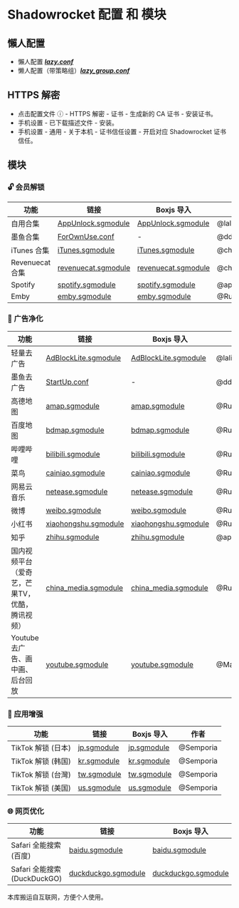 # Shadowrocket 配置 和 模块

## 懶人配置

* 懶人配置 [***lazy.conf***](https://raw.githubusercontent.com/lalifeier/Shadowrocket/main/lazy.conf)
* 懒人配置（带策略组）[***lazy_group.conf***](https://raw.githubusercontent.com/lalifeier/Shadowrocket/main/lazy_group.conf)


## HTTPS 解密

- 点击配置文件 ⓘ - HTTPS 解密 - 证书 - 生成新的 CA 证书 - 安装证书。
- 手机设置 - 已下载描述文件 - 安装。
- 手机设置 - 通用 - 关于本机 - 证书信任设置 - 开启对应 Shadowrocket 证书信任。

## 模块

### 🔓 会员解锁

| 功能 | 链接 | Boxjs 导入 | 作者 |
| --- | --- | --- | --- |
| 自用合集 | [AppUnlock.sgmodule](https://raw.githubusercontent.com/lalifeier/Shadowrocket/main/modules/AppUnlock.sgmodule) | [AppUnlock.sgmodule](https://api.boxjs.app/shadowrocket/install?module=https://raw.githubusercontent.com/lalifeier/Shadowrocket/main/modules/AppUnlock.sgmodule) | @lalifeier |
| 墨鱼合集 | [ForOwnUse.conf](https://raw.githubusercontent.com/ddgksf2013/dev/master/ForOwnUse.conf) | - | @ddgksf2013 |
| iTunes 合集 | [iTunes.sgmodule](https://raw.githubusercontent.com/lalifeier/Shadowrocket/main/modules/iTunes.sgmodule) | [iTunes.sgmodule](https://raw.githubusercontent.com/lalifeier/Shadowrocket/main/modules/iTunes.sgmodule) | @chxm1023 |
| Revenuecat 合集 | [revenuecat.sgmodule](https://raw.githubusercontent.com/lalifeier/Shadowrocket/main/modules/revenuecat.sgmodule) | [revenuecat.sgmodule](https://raw.githubusercontent.com/lalifeier/Shadowrocket/main/modules/revenuecat.sgmodule) | @chxm1023 |
| Spotify | [spotify.sgmodule](https://raw.githubusercontent.com/lalifeier/Shadowrocket/main/modules/spotify.sgmodule) | [spotify.sgmodule](https://raw.githubusercontent.com/lalifeier/Shadowrocket/main/modules/spotify.sgmodule) | @app2smile |
| Emby | [emby.sgmodule](https://raw.githubusercontent.com/lalifeier/Shadowrocket/main/modules/emby.sgmodule) | [emby.sgmodule](https://raw.githubusercontent.com/lalifeier/Shadowrocket/main/modules/emby.sgmodule) | @RuCu6 |

### 🚫 广告净化

| 功能 | 链接 | Boxjs 导入 | 作者 |
| --- | --- | --- | --- |
| 轻量去广告 | [AdBlockLite.sgmodule](https://raw.githubusercontent.com/lalifeier/Shadowrocket/main/modules/AdBlockLite.sgmodule) | [AdBlockLite.sgmodule](https://api.boxjs.app/shadowrocket/install?module=https://raw.githubusercontent.com/lalifeier/Shadowrocket/main/modules/AdBlockLite.sgmodule) | @lalifeier |
| 墨鱼去广告 | [StartUp.conf](https://raw.githubusercontent.com/ddgksf2013/Rewrite/master/AdBlock/StartUp.conf) | - | @ddgksf2013 |
| 高德地图 | [amap.sgmodule](https://raw.githubusercontent.com/lalifeier/Shadowrocket/main/modules/amap.sgmodule) | [amap.sgmodule](https://api.boxjs.app/shadowrocket/install?module=https://raw.githubusercontent.com/lalifeier/Shadowrocket/main/modules/amap.sgmodule) | @RuCu6,@kokoryh |
| 百度地图 | [bdmap.sgmodule](https://raw.githubusercontent.com/lalifeier/Shadowrocket/main/modules/bdmap.sgmodule) | [bdmap.sgmodule](https://api.boxjs.app/shadowrocket/install?module=https://raw.githubusercontent.com/lalifeier/Shadowrocket/main/modules/bdmap.sgmodule) | @RuCu6 |
| 哔哩哔哩 | [bilibili.sgmodule](https://raw.githubusercontent.com/lalifeier/Shadowrocket/main/modules/bilibili.sgmodule) | [bilibili.sgmodule](https://api.boxjs.app/shadowrocket/install?module=https://raw.githubusercontent.com/lalifeier/Shadowrocket/main/modules/bilibili.sgmodule) | @RuCu6,@Maasea |
| 菜鸟 | [cainiao.sgmodule](https://raw.githubusercontent.com/lalifeier/Shadowrocket/main/modules/cainiao.sgmodule) | [cainiao.sgmodule](https://api.boxjs.app/shadowrocket/install?module=https://raw.githubusercontent.com/lalifeier/Shadowrocket/main/modules/cainiao.sgmodule) | @RuCu6,@Keywos |
| 网易云音乐 | [netease.sgmodule](https://raw.githubusercontent.com/lalifeier/Shadowrocket/main/modules/netease.sgmodule) | [netease.sgmodule](https://api.boxjs.app/shadowrocket/install?module=https://raw.githubusercontent.com/lalifeier/Shadowrocket/main/modules/netease.sgmodule) | @RuCu6,@Keywos |
| 微博 | [weibo.sgmodule](https://raw.githubusercontent.com/lalifeier/Shadowrocket/main/modules/weibo.sgmodule) | [weibo.sgmodule](https://api.boxjs.app/shadowrocket/install?module=https://raw.githubusercontent.com/lalifeier/Shadowrocket/main/modules/weibo.sgmodule) | @RuCu6,@zmqcherish |
| 小红书 | [xiaohongshu.sgmodule](https://raw.githubusercontent.com/lalifeier/Shadowrocket/main/modules/xiaohongshu.sgmodule) | [xiaohongshu.sgmodule](https://api.boxjs.app/shadowrocket/install?module=https://raw.githubusercontent.com/lalifeier/Shadowrocket/main/modules/xiaohongshu.sgmodule) | @RuCu6,@fmz200 |
| 知乎 | [zhihu.sgmodule](https://raw.githubusercontent.com/lalifeier/Shadowrocket/main/modules/zhihu.sgmodule) | [zhihu.sgmodule](https://api.boxjs.app/shadowrocket/install?module=https://raw.githubusercontent.com/lalifeier/Shadowrocket/main/modules/zhihu.sgmodule) | @app2smile |
| 国内视频平台（爱奇艺，芒果TV，优酷，腾讯视频） | [china_media.sgmodule](https://raw.githubusercontent.com/lalifeier/Shadowrocket/main/modules/china_media.sgmodule) | [china_media.sgmodule](https://api.boxjs.app/shadowrocket/install?module=https://raw.githubusercontent.com/lalifeier/Shadowrocket/main/modules/china_media.sgmodule) | @RuCu6 |
| Youtube 去广告、画中画、后台回放 | [youtube.sgmodule](https://raw.githubusercontent.com/lalifeier/Shadowrocket/main/modules/AdBlockLite.sgmodule) | [youtube.sgmodule](https://api.boxjs.app/shadowrocket/install?module=https://raw.githubusercontent.com/lalifeier/Shadowrocket/main/modules/AdBlockLite.sgmodule) | @Maasea |


### 🔧 应用增强
| 功能 | 链接 | Boxjs 导入 | 作者 |
| --- | --- | --- | --- |
| TikTok 解锁 (日本) | [jp.sgmodule](https://raw.githubusercontent.com/lalifeier/Shadowrocket/main/modules/tiktok/jp.sgmodule) | [jp.sgmodule](https://api.boxjs.app/shadowrocket/install?module=https://raw.githubusercontent.com/lalifeier/Shadowrocket/main/modules/tiktok/jp.sgmodule) | @Semporia |
| TikTok 解锁 (韩国) | [kr.sgmodule](https://raw.githubusercontent.com/lalifeier/Shadowrocket/main/modules/tiktok/kr.sgmodule) | [kr.sgmodule](https://api.boxjs.app/shadowrocket/install?module=https://raw.githubusercontent.com/lalifeier/Shadowrocket/main/modules/tiktok/kr.sgmodule) | @Semporia |
| TikTok 解锁 (台灣) | [tw.sgmodule](https://raw.githubusercontent.com/lalifeier/Shadowrocket/main/modules/tiktok/tw.sgmodule) | [tw.sgmodule](https://api.boxjs.app/shadowrocket/install?module=https://raw.githubusercontent.com/lalifeier/Shadowrocket/main/modules/tiktok/tw.sgmodule) | @Semporia |
| TikTok 解锁 (美国) | [us.sgmodule](https://raw.githubusercontent.com/lalifeier/Shadowrocket/main/modules/tiktok/us.sgmodule) | [us.sgmodule](https://api.boxjs.app/shadowrocket/install?module=https://raw.githubusercontent.com/lalifeier/Shadowrocket/main/modules/tiktok/us.sgmodule) | @Semporia |

### 🌐 网页优化

| 功能 | 链接 | Boxjs 导入 | 作者 |
| --- | --- | --- | --- |
| Safari 全能搜索 (百度) | [baidu.sgmodule](https://raw.githubusercontent.com/lalifeier/Shadowrocket/main/modules/safari/baidu.sgmodule) | [baidu.sgmodule](https://api.boxjs.app/shadowrocket/install?module=https://raw.githubusercontent.com/lalifeier/Shadowrocket/main/modules/safari/baidu.sgmodule) | @lalifeier |
| Safari 全能搜索 (DuckDuckGO) | [duckduckgo.sgmodule](https://raw.githubusercontent.com/lalifeier/Shadowrocket/main/modules/safari/duckduckgo.sgmodule) | [duckduckgo.sgmodule](https://api.boxjs.app/shadowrocket/install?module=https://raw.githubusercontent.com/lalifeier/Shadowrocket/main/modules/safari/duckduckgo.sgmodule) | @lalifeier |


本库搬运自互联网，方便个人使用。
